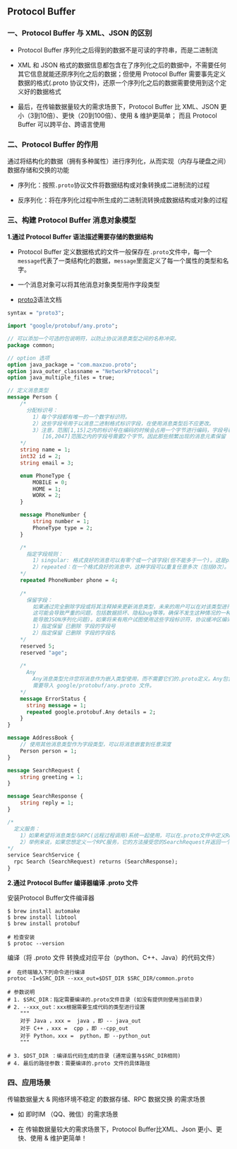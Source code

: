 ## Protocol Buffer

### 一、Protocol Buffer 与 XML、JSON 的区别

- Protocol Buffer 序列化之后得到的数据不是可读的字符串，而是二进制流

- XML 和 JSON 格式的数据信息都包含在了序列化之后的数据中，不需要任何其它信息就能还原序列化之后的数据；但使用 Protocol Buffer
需要事先定义数据的格式(.proto 协议文件)，还原一个序列化之后的数据需要使用到这个定义好的数据格式

- 最后，在传输数据量较大的需求场景下，Protocol Buffer 比 XML、JSON 更小（3到10倍）、更快（20到100倍）、使用 & 维护更简单；
而且 Protocol Buffer 可以跨平台、跨语言使用

### 二、Protocol Buffer 的作用

通过将结构化的数据（拥有多种属性）进行序列化，从而实现（内存与硬盘之间）数据存储和交换的功能

- 序列化：按照`.proto`协议文件将数据结构或对象转换成二进制流的过程

- 反序列化：将在序列化过程中所生成的二进制流转换成数据结构或对象的过程

### 三、构建 Protocol Buffer 消息对象模型

**1.通过 Protocol Buffer 语法描述需要存储的数据结构**

- Protocol Buffer 定义数据格式的文件一般保存在`.proto`文件中，每一个`message`代表了一类结构化的数据，`message`里面定义了每一个属性的类型和名字。

- 一个消息对象可以将其他消息对象类型用作字段类型

- [proto3](https://developers.google.cn/protocol-buffers/docs/proto3)语法文档

```proto
syntax = "proto3";

import "google/protobuf/any.proto";

// 可以添加一个可选的包说明符，以防止协议消息类型之间的名称冲突。
package common;

// option 选项
option java_package = "com.maxzuo.proto";
option java_outer_classname = "NetworkProtocol";
option java_multiple_files = true;

// 定义消息类型
message Person {
    /*
      分配标识号：
        1）每个字段都有唯一的一个数字标识符。
        2）这些字段号用于以消息二进制格式标识字段，在使用消息类型后不应更改。
        3）注意，范围[1,15]之内的标识号在编码的时候会占用一个字节进行编码，字段号和字段类型(您可以在协议缓冲区编码中了解更多相关信息)。
           [16,2047]范围之内的字段号需要2个字节。因此那些频繁出现的消息元素保留 [1,15]之内的标识号。
    */
    string name = 1;
    int32 id = 2;
    string email = 3;

    enum PhoneType {
        MOBILE = 0;
        HOME = 1;
        WORK = 2;
    }

    message PhoneNumber {
        string number = 1;
        PhoneType type = 2;
    }

    /*
      指定字段规则：
        1）singular: 格式良好的消息可以有零个或一个该字段(但不能多于一个)。这是proto3语法的默认字段规则。
        2）repeated：在一个格式良好的消息中，这种字段可以重复任意多次（包括0次）。重复的值的顺序会被保留在协议缓冲区中。
    */
    repeated PhoneNumber phone = 4;
    
    /*
      保留字段：
        如果通过完全删除字段或将其注释掉来更新消息类型，未来的用户可以在对该类型进行更新时重用字段号。如果以后加载相同.proto的旧版本，
        这可能会导致严重的问题，包括数据损坏、隐私bug等等。确保不发生这种情况的一种方法是指定保留已删除字段的字段号(和/或名称，这也可
        能导致JSON序列化问题)。如果将来有用户试图使用这些字段标识符，协议缓冲区编译器将发出抱怨。
        1）指定保留 已删除 字段的字段号
        2）指定保留 已删除 字段的字段名
    */
    reserved 5;
    reserved "age";
    
    /*
      Any
        Any消息类型允许您将消息作为嵌入类型使用，而不需要它们的.proto定义。Any包含作为字节的任意序列化消息，以及充当全局惟一标识符并解析为该消息类型的URL。
        需要导入 google/protobuf/any.proto 文件。
    */
    message ErrorStatus {
      string message = 1;
      repeated google.protobuf.Any details = 2;
    }
}

message AddressBook {
    // 使用其他消息类型作为字段类型，可以将消息嵌套到任意深度
    Person person = 1;
}

message SearchRequest {
    string greeting = 1;
}

message SearchResponse {
    string reply = 1;
}

/*
  定义服务：
    1）如果希望将消息类型与RPC(远程过程调用)系统一起使用，可以在.proto文件中定义RPC服务接口，协议缓冲区编译器将用您选择的语言生成服务接口代码和存根。
    2）举例来说，如果您想定义一个RPC服务，它的方法接受您的SearchRequest并返回一个SearchResponse。
*/
service SearchService {
  rpc Search (SearchRequest) returns (SearchResponse);
}

```

**2.通过 Protocol Buffer 编译器编译 .proto 文件**

安装Protocol Buffer文件编译器

```
$ brew install automake
$ brew install libtool
$ brew install protobuf

# 检查安装
$ protoc --version
```

编译（将 .proto 文件 转换成对应平台（python、C++、Java）的代码文件）

```
#  在终端输入下列命令进行编译
protoc -I=$SRC_DIR --xxx_out=$DST_DIR $SRC_DIR/common.proto

# 参数说明
# 1. $SRC_DIR：指定需要编译的.proto文件目录 (如没有提供则使用当前目录)
# 2. --xxx_out：xxx根据需要生成代码的类型进行设置
	"""
	对于 Java ，xxx =  java ，即 -- java_out
	对于 C++ ，xxx =  cpp ，即 --cpp_out
	对于 Python，xxx =  python，即 --python_out
	"""

# 3. $DST_DIR ：编译后代码生成的目录 (通常设置与$SRC_DIR相同)
# 4. 最后的路径参数：需要编译的.proto 文件的具体路径
```

### 四、应用场景

传输数据量大 & 网络环境不稳定 的数据存储、RPC 数据交换 的需求场景

- 如 即时IM （QQ、微信）的需求场景

- 在 传输数据量较大的需求场景下，Protocol Buffer比XML、Json 更小、更快、使用 & 维护更简单！



